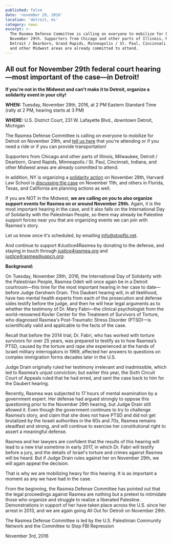 ```yaml
---
published: false
date: 'november 29, 2016'
location: 'detroit, mi'
category: news
excerpt: >-
  The Rasmea Defense Committee is calling on everyone to mobilize for Detroit on
  November 29th. Supporters from Chicago and other parts of Illinois, Milwaukee,
  Detroit / Dearborn, Grand Rapids, Minneapolis / St. Paul, Cincinnati, Indiana,
  and other Midwest areas are already committed to attend.
---
```

## All out for November 29th federal court hearing—most important of the case—in Detroit!

**If you're not in the Midwest and can't make it to Detroit, organize a solidarity event in your city!**

**WHEN:** Tuesday, November 29th, 2016, at 2 PM Eastern Standard Time (rally at 2 PM, hearing starts at 3 PM)

**WHERE:** U.S. District Court, 231 W. Lafayette Blvd., downtown Detroit, Michigan

The Rasmea Defense Committee is calling on everyone to mobilize for Detroit on November 29th, and [tell us here](https://docs.google.com/forms/d/e/1FAIpQLSf-k4-2GM_TKeXQPWy6NjoKyRblZReGY12B2XggGJPLfOaeLQ/viewform?c=0&w=1) that you're attending or if you need a ride or if you can provide transportation!

Supporters from Chicago and other parts of Illinois, Milwaukee, Detroit / Dearborn, Grand Rapids, Minneapolis / St. Paul, Cincinnati, Indiana, and other Midwest areas are already committed to attend.

In addition, NY is organizing a [solidarity action](https://www.facebook.com/events/1378998515443718/) on November 28th, Harvard Law School is [discussing the case](https://www.facebook.com/events/410084972448900/) on November 11th, and others in Florida, Texas, and California are planning actions as well.

If you are NOT in the Midwest, **we are calling on you to also organize support events for Rasmea on or around November 29th.** Again, it is the most important hearing in the case, and it also falls on the International Day of Solidarity with the Palestinian People, so there may already be Palestine support forces near you that are organizing events we can join with Rasmea's story.

Let us know once it's scheduled, by emailing [info@stopfbi.net](mailto:info@stopfbi.net).

And continue to support #Justice4Rasmea by donating to the defense, and staying in touch through [justice4rasmea.org](http://justice4rasmea.org/) and [justice4rasmea@uspcn.org](mailto:justice4rasmea@uspcn.org).

**Background:**

On Tuesday, November 29th, 2016, the International Day of Solidarity with the Palestinian People, Rasmea Odeh will once again be in a Detroit courtroom—this time for the most important hearing in her case to date—before Judge Gershwin Drain.  This Daubert hearing will, in all likelihood, have two mental health experts from each of the prosecution and defense sides testify before the judge, and then he will hear legal arguments as to whether the testimony of Dr. Mary Fabri—the clinical psychologist from the world-renowned Kovler Center for the Treatment of Survivors of Torture, who diagnosed Rasmea's Post-Traumatic Stress Disorder (PTSD)—is scientifically valid and applicable to the facts of the case.

Recall that before the 2014 trial, Dr. Fabri, who has worked with torture survivors for over 25 years, was prepared to testify as to how Rasmea’s PTSD, caused by the torture and rape she experienced at the hands of Israeli military interrogators in 1969, affected her answers to questions on complex immigration forms decades later in the U.S.

Judge Drain originally ruled her testimony irrelevant and inadmissible, which led to Rasmea’s unjust conviction; but earlier this year, the Sixth Circuit Court of Appeals ruled that he had erred, and sent the case back to him for the Daubert hearing.

Recently, Rasmea was subjected to 17 hours of mental examination by a government expert.  Her defense had argued strongly to oppose this questioning prior to the November 29th hearing, but Judge Drain still allowed it.  Even though the government continues to try to challenge Rasmea’s story, and claim that she does not have PTSD and did not get brutalized by the Israeli authorities in the 60s and 70s, Rasmea remains steadfast and strong, and will continue to exercise her constitutional right to assert a meaningful defense.

Rasmea and her lawyers are confident that the results of this hearing will lead to a new trial sometime in early 2017, in which Dr. Fabri will testify before a jury, and the details of Israel's torture and crimes against Rasmea will be heard.  But if Judge Drain rules against her on November 29th, we will again appeal the decision.

That is why we are mobilizing heavy for this hearing.  It is as important a moment as any we have had in the case.

From the beginning, the Rasmea Defense Committee has pointed out that the legal proceedings against Rasmea are nothing but a pretext to intimidate those who organize and struggle to realize a liberated Palestine.  Demonstrations in support of her have taken place across the U.S. since her arrest in 2013, and we are again going All Out for Detroit on November 29th.

The Rasmea Defense Committee is led by the U.S. Palestinian Community Network and the Committee to Stop FBI Repression

November 3rd, 2016